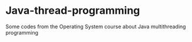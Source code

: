 # Java-thread-programming
Some codes from the Operating System course about Java multithreading programming
